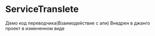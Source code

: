 # ServiceTranslete
Демо код переводчика(Взаимодействие с апи)
Внедрен в джанго проект в измененном виде
